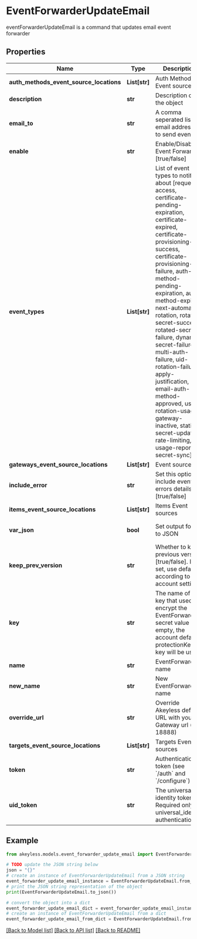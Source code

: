 # EventForwarderUpdateEmail

eventForwarderUpdateEmail is a command that updates email event forwarder

## Properties

Name | Type | Description | Notes
------------ | ------------- | ------------- | -------------
**auth_methods_event_source_locations** | **List[str]** | Auth Method Event sources | [optional] 
**description** | **str** | Description of the object | [optional] 
**email_to** | **str** | A comma seperated list of email addresses to send event to | [optional] 
**enable** | **str** | Enable/Disable Event Forwarder [true/false] | [optional] [default to 'true']
**event_types** | **List[str]** | List of event types to notify about [request-access, certificate-pending-expiration, certificate-expired, certificate-provisioning-success, certificate-provisioning-failure, auth-method-pending-expiration, auth-method-expired, next-automatic-rotation, rotated-secret-success, rotated-secret-failure, dynamic-secret-failure, multi-auth-failure, uid-rotation-failure, apply-justification, email-auth-method-approved, usage, rotation-usage, gateway-inactive, static-secret-updated, rate-limiting, usage-report, secret-sync] | [optional] 
**gateways_event_source_locations** | **List[str]** | Event sources | 
**include_error** | **str** | Set this option to include event errors details [true/false] | [optional] 
**items_event_source_locations** | **List[str]** | Items Event sources | [optional] 
**var_json** | **bool** | Set output format to JSON | [optional] [default to False]
**keep_prev_version** | **str** | Whether to keep previous version [true/false]. If not set, use default according to account settings | [optional] 
**key** | **str** | The name of a key that used to encrypt the EventForwarder secret value (if empty, the account default protectionKey key will be used) | [optional] 
**name** | **str** | EventForwarder name | 
**new_name** | **str** | New EventForwarder name | [optional] 
**override_url** | **str** | Override Akeyless default URL with your Gateway url (port 18888) | [optional] 
**targets_event_source_locations** | **List[str]** | Targets Event sources | [optional] 
**token** | **str** | Authentication token (see &#x60;/auth&#x60; and &#x60;/configure&#x60;) | [optional] 
**uid_token** | **str** | The universal identity token, Required only for universal_identity authentication | [optional] 

## Example

```python
from akeyless.models.event_forwarder_update_email import EventForwarderUpdateEmail

# TODO update the JSON string below
json = "{}"
# create an instance of EventForwarderUpdateEmail from a JSON string
event_forwarder_update_email_instance = EventForwarderUpdateEmail.from_json(json)
# print the JSON string representation of the object
print(EventForwarderUpdateEmail.to_json())

# convert the object into a dict
event_forwarder_update_email_dict = event_forwarder_update_email_instance.to_dict()
# create an instance of EventForwarderUpdateEmail from a dict
event_forwarder_update_email_from_dict = EventForwarderUpdateEmail.from_dict(event_forwarder_update_email_dict)
```
[[Back to Model list]](../README.md#documentation-for-models) [[Back to API list]](../README.md#documentation-for-api-endpoints) [[Back to README]](../README.md)


